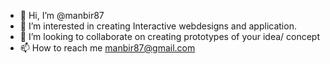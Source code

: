 - 👋 Hi, I’m @manbir87
- 👀 I’m interested in creating Interactive webdesigns and application.
- 💞️ I’m looking to collaborate on creating prototypes of your idea/ concept 
- 📫 How to reach me manbir87@gmail.com

<!---
manbir87/manbir87 is a ✨ special ✨ repository because its `README.md` (this file) appears on your GitHub profile.
You can click the Preview link to take a look at your changes.
--->
